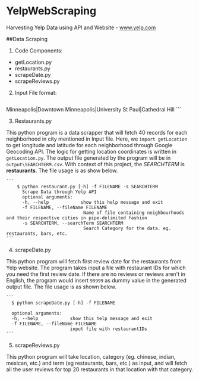 # YelpWebScraping
Harvesting Yelp Data using API and Website - www.yelp.com

##Data Scraping

1. Code Components:
  * getLocation.py 
  * restaurants.py
  * scrapeDate.py
  * scrapeReviews.py

2. Input File format:
    ```
  Minneapolis|Downtown
  Minneapolis|University
  St Paul|Cathedral Hill
    ```


3. Restaurants.py

  This python program is a data scrapper that will fetch 40 records for each neighborhood in city mentioned in Input file. Here, we `import getLocation` to get longitude and latitude for each neighborhood through Google Geocoding API. The logic for getting location coordinates is written in `getLocation.py`. The output file generated by the program will be in `output\SEARCHTERM.csv`. With context of this project, the *SEARCHTERM* is **restaurants**. The file usage is as show below. 
  
    ```      
        $ python restaurant.py [-h] -f FILENAME -s SEARCHTERM
	      Scrape Data through Yelp API
	      optional arguments:
	      -h, --help            show this help message and exit
	      -f FILENAME, --fileName FILENAME
	                             Name of file containing neighbourhoods and their respective cities in pipe-delimited fashion
	      -s SEARCHTERM, --searchTerm SEARCHTERM
	                             Search Category for the data. eg. restaurants, bars, etc.
    ```

4. scrapeDate.py
  
  This python program will fetch first review date for the restaurants from Yelp website. The program takes input a file with restaurant IDs for which you need the first review date. If there are no reviews or reviews aren't in English, the program would insert `99999` as dummy value in the generated output file. The file usage is as shown below.

    ```
      $ python scrapeDate.py [-h] -f FILENAME
  
      optional arguments:
      -h, --help            show this help message and exit
      -f FILENAME, --fileName FILENAME
                            input file with restaurantIDs
    ```

5. scrapeReviews.py

  This python program will take location, category (eg. chinese, indian, mexican, etc.) and term (eg restaurants, bars, etc.) as input, and will fetch all the user reviews for top 20 restaurants in that location with that category.  
